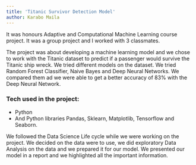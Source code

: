```yaml
---
title: 'Titanic Survivor Detection Model'
author: Karabo Maila
---
```


It was honours Adaptive and Computational Machine Learning course project. It was a group project and I worked with 3 classmates. 

The project was about developing a machine learning model and we chose to work with the Titanic dataset to predict if a passenger would survive the Titanic ship wreck. We tried different models on the dataset. We tried Random Forest Classifier, Naive Bayes and Deep Neural Networks. We compared them ad we were able to get a better accuracy of 83% with the Deep Neural Network. 

### Tech used in the project:
- Python
- And Python libraries Pandas, Sklearn, Matplotlib, Tensorflow and Seaborn.

We followed the Data Science Life cycle while we were working on the project. We decided on the data were to use, we did exploratory Data Analysis on the data and we prepared it for our model. We presented our model in a report and we highlighted all the important information. 
